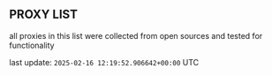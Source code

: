 ## PROXY LIST

all proxies in this list were collected from open sources and tested for functionality

last update: `2025-02-16 12:19:52.906642+00:00` UTC